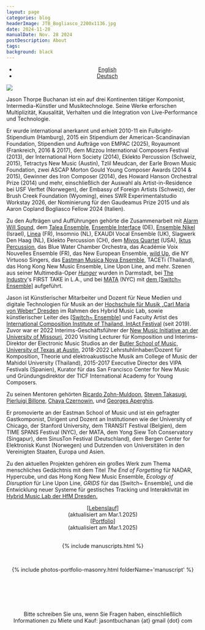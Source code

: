 ```yaml
---
layout: page
categories: blog
headerImage: JTB_Bogliasco_2200x1136.jpg
date: 2024-11-28
manualDate: Nov. 28 2024
postDescription: About
tags:
background: black
---
```


<!-- Portfolio-->
<center><div class="row row-portfolio">
	<div class="col-sm-6">
    <ul class="filters h5">
      <li><a href="./index.html" class="{%- unless page.url contains 'list' -%}current{%- endunless -%}">English</a></li>
      <li><a href="./deutsch-index.html" class="{%- if page.url contains 'deutsch' -%}current{%- endif -%}">Deutsch</a></li>
    </ul>
  </div>
</div></center>

<img class="float-sm-left col-sm-5 col-lg-4 p4-0 pb-0" src="{{ site.images }}/jtb-photos/jtb-royaumont-420x600-web.jpg">

<!-- SHORT BIO 544 words updated Nov. 28 2024 -->
Jason Thorpe Buchanan ist ein auf drei Kontinenten tätiger Komponist, Intermedia-Künstler und Musiktechnologe. Seine Werke erforschen Multiplizität, Kausalität, Verhalten und die Integration von Live-Performance und Technologie.

Er wurde international anerkannt und erhielt 2010-11 ein Fulbright-Stipendium (Hamburg), 2015 ein Stipendium der American-Scandinavian Foundation, Stipendien und Aufträge von EMPAC (2025), Royaumont (Frankreich, 2016 & 2017), dem Mizzou International Composers Festival (2013), der International Horn Society (2014), Eklekto Percussion (Schweiz, 2015), Tetractys New Music (Austin), Tzlil Meudcan, der Earle Brown Music Foundation, zwei ASCAP Morton Gould Young Composer Awards (2014 & 2015), Gewinner des Iron Composer (2014), des Howard Hanson Orchestral Prize (2014) und mehr, einschließlich der Auswahl als Artist-in-Residence bei USF Verftet (Norwegen), der Embassy of Foreign Artists (Schweiz), der Brush Creek Foundation (Wyoming), eines SWR Experimentalstudio Workstay 2026, der Nominierung für den Gaudeamus Prize 2015 und als Aaron Copland Bogliasco Fellow 2024 (Italien).


<!-- new para -->
Zu den Aufträgen und Aufführungen gehörte die Zusammenarbeit mit <a href="www.alarmwillsound.com" target="blank">Alarm Will Sound</a>, 
dem <a href="http://taleaensemble.org/" target="blank">Talea Ensemble</a>, 
<a href="http://www.ensembleinterface.com/" target="blank">Ensemble Interface</a> (DE), 
<a href="http://www.ensemblenikel.com/" target="blank">Ensemble Nikel</a> (Israel), 
<a href="http://www.ensemble-linea.com/" target="blank">Linea</a> (FR), 
Insomnio (NL), EXAUDI Vocal Ensemble (UK), Slagwerk Den Haag (NL), Eklekto Percussion (CH), 
dem <a href="http://www.mivosquartet.com/" target="blank">Mivos Quartet</a> (USA), <a href="http://www.iktuspercussion.com" target="blank">Iktus Percussion</a>, 
das Blue Water Chamber Orchestra, das Académie Voix Nouvelles Ensemble (FR), das New European Ensemble, 
<a href="http://wildup.la" target="blank">wild Up</a>, 
die NY Virtuoso Singers, das <a href="http://www.esm.rochester.edu/ensembles/musicanova/" target="blank">Eastman Musica Nova Ensemble</a>, TACETi (Thailand), das Hong Kong New Music Ensemble, Line Upon Line, and mehr. 
Szenen aus seiner Multimedia-Oper <a href="http://www.hungeropera.com" target="blank"><em>Hunger</em></a> wurden in Darmstadt, bei <a href="http://theindustryla.org" target="blank">The Industry</a>'s FIRST TAKE in L.A., und bei <a href="http://matafestival.org/mata-interval/" target="blank">MATA</a> (NYC) mit <a href="http://www.switchensemble.com" target="blank">dem [Switch~ Ensemble]</a> aufgeführt.

<!-- new para -->
Jason ist Künstlerischer Mitarbeiter und Dozent für Neue Medien und digitale Technologien für Musik an der <a href="https://www.hfmdd.de/en/college/institutes-facilities/hybrid-music-lab" target="blank">Hochschule für Musik „Carl Maria von Weber“ Dresden</a> im Rahmen des Hybrid Music Lab, sowie künstlerischer Leiter des <a href="http://www.switchensemble.com" target="blank">[Switch~ Ensemble]</a> und Faculty Artist des <a href="http://www.tmaomusic.com/" target="blank">International Composition Institute of Thailand, IntAct Festival</a> (seit 2019). Zuvor war er 2022 Interims-Geschäftsführer der <a href="https://newmusic.missouri.edu/Mizzou" target="blank">New Music Initiative an der University of Missouri</a>, 2020 Visiting Lecturer für Komposition und Interims-Direktor der Electronic Music Studios an der <a href="https://music.utexas.edu/" target="blank">Butler School of Music, University of Texas at Austin</a>, 2018-2022 Lehrstuhlinhaber/Dozent für Komposition, Theorie und elektroakustische Musik am College of Music der Mahidol University (Thailand), 2015-2017 Executive Director des VIPA Festivals (Spanien), Kurator für das San Francisco Center for New Music und Gründungsdirektor der TICF International Academy for Young Composers.

<!-- new para -->
Zu seinen Mentoren gehörten <a href="http://ricardozohnmuldoon.com/" target="blank">
Ricardo Zohn-Muldoon</a>,
<a href="http://www.steventakasugi.com/" target="blank">Steven Takasugi</a>, <a href="https://www.pierluigibillone.com/en/home/" target="blank">Pierluigi Billone</a>,
<a href="http://chayaczernowin.com/" target="blank">Chaya Czernowin</a>, und
<a href="http://www.aperghis.com/english.html" target="blank">Georges Aperghis</a>.

<!-- new para -->
Er promovierte an der Eastman School of Music und ist ein gefragter Gastkomponist, Dirigent und Dozent an Institutionen wie der University of Chicago, der Stanford University, dem TRANSIT Festival (Belgien), dem TIME SPANS Festival (NYC), der MATA, dem Yong Siew Toh Conservatory (Singapur), dem SinusTon Festival (Deutschland), dem Bergen Center for Elektronisk Kunst (Norwegen) und Dutzenden von Universitäten in den Vereinigten Staaten, Europa und Asien.

<!-- new para -->
Zu den aktuellen Projekten gehören ein großes Werk zum Thema menschliches Gedächtnis mit dem Titel <i>The End of Forgetting</i> für NADAR, Hypercube, und das Hong Kong New Music Ensemble, <i>Ecology of Disruption</i> für Line Upon Line, <i>GRIDS</i> für das [Switch~ Ensemble], und die Entwicklung neuer Systeme für gestisches Tracking und Interaktivität im <a href="https://www.hfmdd.de/hochschule/institute-einrichtungen/hybrid-music-lab" target="blank">Hybrid Music Lab der HfM Dresden.</a>



<!--
<iframe class="embed-responsive-item mb-3" src="https://player.vimeo.com/video/245320082" allowfullscreen width="1300" height="736"></iframe>
<br> -->


<!--  CV AND PORTFOLIO -->
<center>
<div class="row col-md-12" align="center">
<div class="col-md-6"><span class="bask17"><a href="https://www.jasonthorpebuchanan.com/about/ThorpeBuchanan_CV_March.1.2025_web.pdf" target="blank">[Lebenslauf]</a></span><br>
<span class="bask12">(aktualisiert am Mar.1.2025)</span></div>

<div class="col-md-6"><span class="bask17"><a href="https://www.jasonthorpebuchanan.com/ThorpeBuchanan_SelectPortfolio_2025_web.pdf" target="blank">[Portfolio]</a></span><br>
<span class="bask12">(aktualisiert am Mar.1.2025)</span></div>
</div>
</center>
<br>
<!-- END CV AND PORTFOLIO -->


<!-- MANUSCRIPTS -->

<center>
<div class="row col-md-11" align="center">
<div class="col-md-11"><span class="bask18">


{% include manuscripts.html %}

<br>

  {% include photos-portfolio-masonry.html folderName='manuscript' %}

<br>
<br>

<!-- END MANUSCRIPTS -->


<center>  

  <br>
<!--
<a data-fancybox data-type="iframe" href="https://www.jasonthorpebuchanan.com/video---hunger.html"><img src="https://www.jasonthorpebuchanan.com/images/media/hunger-intro-video.jpg" width="294" height="159"></a>
-->
 <br>
  <br>
  <center><font class="bask14">Bitte schreiben Sie uns, wenn Sie Fragen haben, einschließlich Informationen zu Miete und Kauf: jasontbuchanan {at} gmail {dot} com</font>



